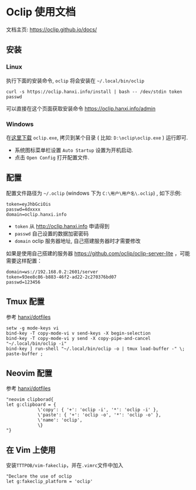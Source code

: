 # Oclip 使用文档

文档主页: <https://oclip.github.io/docs/>

## 安装

### Linux

执行下面的安装命令, `oclip` 将会安装在 `~/.local/bin/oclip`

```
curl -s https://oclip.hanxi.info/install | bash -- /dev/stdin token passwd
```

可以直接在这个页面获取安装命令 <https://oclip.hanxi.info/admin>

### Windows

在[这里下载](https://github.com/oclip/oclip-client/releases) `oclip.exe`, 拷贝到某个目录 ( 比如: `D:\oclip\oclip.exe` ) 运行即可.

- 系统图标菜单栏设置 `Auto Startup` 设置为开机启动.
- 点击 `Open Config` 打开配置文件.

## 配置

配置文件路径为 `~/.oclip` (windows 下为 `C:\用户\用户名\.oclip`) , 如下示例:

```
token=eyJhbGciOis
passwd=4dxxxx
domain=oclip.hanxi.info
```

- `token` 从 <http://oclip.hanxi.info> 申请得到
- `passwd` 自己设置的数据加密密码
- `domain` oclip 服务器地址, 自己搭建服务器时才需要修改

如果是使用自己搭建的服务器 https://github.com/oclip/oclip-server-lite ，可能需要这样配置：

```
domain=ws://192.168.0.2:2601/server
token=93ee8c86-b883-46f2-ad22-2c270376bd07
passwd=123456
```

## Tmux 配置

参考 [hanxi/dotfiles](https://github.com/hanxi/dotfiles)

```
setw -g mode-keys vi
bind-key -T copy-mode-vi v send-keys -X begin-selection
bind-key -T copy-mode-vi y send -X copy-pipe-and-cancel "~/.local/bin/oclip -i"
bind-key ] run-shell "~/.local/bin/oclip -o | tmux load-buffer -" \; paste-buffer ;
```

## Neovim 配置

参考 [hanxi/dotfiles](https://github.com/hanxi/dotfiles)

```viml
"neovim clipborad{
let g:clipboard = {
            \'copy': { '+': 'oclip -i', '*': 'oclip -i' },
            \'paste': { '+': 'oclip -o', '*': 'oclip -o' },
            \'name': 'oclip',
            \}
"}
```

## 在 Vim 上使用
安装`TTTPOB/vim-fakeclip`，并在`.vimrc`文件中加入
```viml
"Declare the use of oclip
let g:fakeclip_platform = 'oclip'
```
